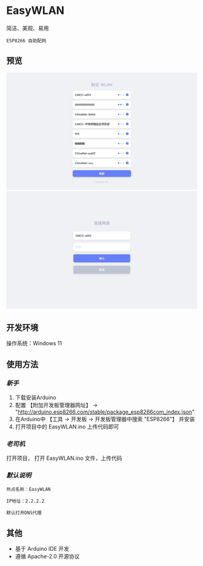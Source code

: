 # **EasyWLAN**

简洁、美观、易用  
  
``ESP8266 自助配网`` 
  
  
## 预览
![image](./README_IMG/img1.png)
![image](./README_IMG/img2.png)
  
  
## 开发环境
操作系统：Windows 11
  
  
## 使用方法
### *新手*
1. 下载安装Arduino
2. 配置 【附加开发板管理器网址】 → "http://arduino.esp8266.com/stable/package_esp8266com_index.json"
3. 在Arduino中 【工具 → 开发板 → 开发板管理器中搜索 "ESP8266"】 并安装
4. 打开项目中的 EasyWLAN.ino 上传代码即可

### *老司机*
打开项目， 打开 EasyWLAN.ino 文件，上传代码

### *默认说明*
``热点名称：EasyWLAN``  
  
``IP地址：2.2.2.2``  
  
``默认打开DNS代理``  
  
  
## 其他
* 基于 Arduino IDE 开发
* 遵循 Apache-2.0 开源协议